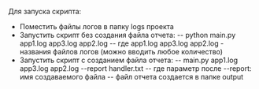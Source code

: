 Для запуска скрипта:
- Поместить файлы логов в папку logs проекта
- Запустить скрипт без создания файла отчета:
--  python main.py app1.log app3.log app2.log
--  где app1.log app3.log app2.log - названия файлов логов (можно вводить любое количество)
-  Запустить скрипт с созданием файла отчета:
--  main.py app1.log app3.log app2.log --report handler.txt
--  где параметр после --report: имя создаваемого файла
--  файл отчета создается в папке output
